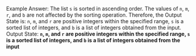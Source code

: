 Example Answer:
The list `s` is sorted in ascending order. The values of `n`, `m`, `r`, and `b` are not affected by the sorting operation. Therefore, the Output State is: `n`, `m`, and `r` are positive integers within the specified range, `s` is a sorted list of integers, and `b` is a list of integers obtained from the input.
Output State: **`n`, `m`, and `r` are positive integers within the specified range, `s` is a sorted list of integers, and `b` is a list of integers obtained from the input**